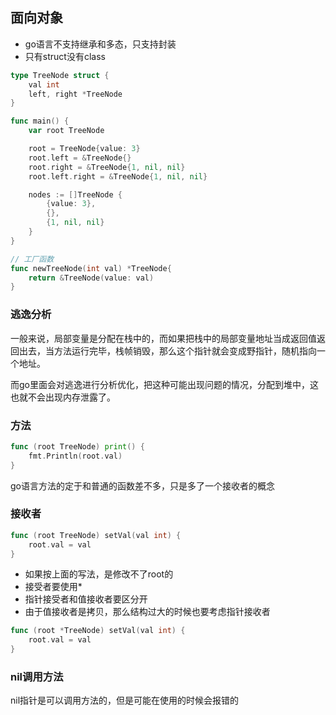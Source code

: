 ## 面向对象

- go语言不支持继承和多态，只支持封装
- 只有struct没有class

```go
type TreeNode struct {
    val int
    left, right *TreeNode
}

func main() {
    var root TreeNode

    root = TreeNode{value: 3}
    root.left = &TreeNode{}
    root.right = &TreeNode{1, nil, nil}
    root.left.right = &TreeNode{1, nil, nil}

    nodes := []TreeNode {
        {value: 3},
        {},
        {1, nil, nil}
    }
}

// 工厂函数
func newTreeNode(int val) *TreeNode{
    return &TreeNode(value: val)
}
```

### 逃逸分析
一般来说，局部变量是分配在栈中的，而如果把栈中的局部变量地址当成返回值返回出去，当方法运行完毕，栈帧销毁，那么这个指针就会变成野指针，随机指向一个地址。

而go里面会对逃逸进行分析优化，把这种可能出现问题的情况，分配到堆中，这也就不会出现内存泄露了。

### 方法
```go
func (root TreeNode) print() {
    fmt.Println(root.val)
}
```
go语言方法的定于和普通的函数差不多，只是多了一个接收者的概念


### 接收者
```go
func (root TreeNode) setVal(val int) {
    root.val = val
}
```

- 如果按上面的写法，是修改不了root的
- 接受者要使用*
- 指针接受者和值接收者要区分开
- 由于值接收者是拷贝，那么结构过大的时候也要考虑指针接收者
```go
func (root *TreeNode) setVal(val int) {
    root.val = val
}
```
### nil调用方法

nil指针是可以调用方法的，但是可能在使用的时候会报错的
